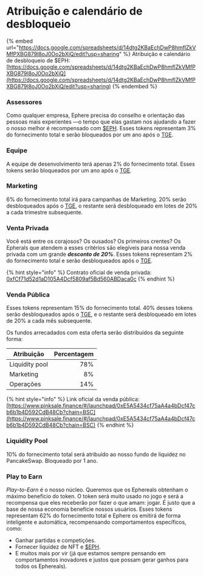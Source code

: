# Atribuição e calendário de desbloqueio

{% embed url="https://docs.google.com/spreadsheets/d/14dtg2KBaEchDwP8hmflZkVMfPXBG879l8oJ0Oo2bXiQ/edit?usp=sharing" %}
Atribuição e calendário de desbloqueio de $EPH: [https://docs.google.com/spreadsheets/d/14dtg2KBaEchDwP8hmflZkVMfPXBG879l8oJ0Oo2bXiQ](https://docs.google.com/spreadsheets/d/14dtg2KBaEchDwP8hmflZkVMfPXBG879l8oJ0Oo2bXiQ/edit?usp=sharing)
{% endembed %}

### Assessores <a href="#13df" id="13df"></a>

Como qualquer empresa, Ephere precisa do conselho e orientação das pessoas mais experientes —o tempo que elas gastam nos ajudando a fazer o nosso melhor é recompensado com [$EPH](eph.md). Esses tokens representam 3% do fornecimento total e serão bloqueados por um ano após o [TGE](https://decrypt.co/resources/token-generation-events-what-are-they-guide).

### Equipe <a href="#5e49" id="5e49"></a>

A equipe de desenvolvimento terá apenas 2% do fornecimento total. Esses tokens serão bloqueados por um ano após o [TGE](https://decrypt.co/resources/token-generation-events-what-are-they-guide).

### Marketing

6% do fornecimento total irá para campanhas de Marketing. 20% serão desbloqueados após o [TGE](https://decrypt.co/resources/token-generation-events-what-are-they-guide), o restante será desbloqueado em lotes de 20% a cada trimestre subsequente.

### Venta Privada <a href="#9119" id="9119"></a>

Você está entre os corajosos? Os ousados? Os primeiros crentes? Os Epherals que atendem a esses critérios são elegíveis para nossa venda privada com um grande _**desconto de 20%**_. Esses tokens representam 2% do fornecimento total e serão desbloqueados após o [TGE](https://decrypt.co/resources/token-generation-events-what-are-they-guide).

{% hint style="info" %}
Contrato oficial de venda privada: [0xfCf71d52d1aD105A4Dcf5809af5Bd560ABDaca0c](https://bscscan.com/token/0xfCf71d52d1aD105A4Dcf5809af5Bd560ABDaca0c)
{% endhint %}

### Venda Pública <a href="#e0ef" id="e0ef"></a>

Esses tokens representam 15% do fornecimento total. 40% desses tokens serão desbloqueados após o [TGE](https://decrypt.co/resources/token-generation-events-what-are-they-guide), e o restante será desbloqueado em lotes de 20% a cada mês subsequente.

Os fundos arrecadados com esta oferta serão distribuídos da seguinte forma:

| Atribuição     | Percentagem |
| -------------- | ----------: |
| Liquidity pool |         78% |
| Marketing      |          8% |
| Operações      |         14% |

{% hint style="info" %}
Link oficial da venda pública: [https://www.pinksale.finance/#/launchpad/0xE5A5434cf75aA4a4bDcf47cb6b1b4D592CdB48Cb?chain=BSC](https://www.pinksale.finance/#/launchpad/0xE5A5434cf75aA4a4bDcf47cb6b1b4D592CdB48Cb?chain=BSC)
{% endhint %}

### Liquidity Pool <a href="#e0ef" id="e0ef"></a>

10% do fornecimento total será atribuído ao nosso fundo de liquidez no PancakeSwap. Bloqueado por 1 ano.

### Play to Earn <a href="#3875" id="3875"></a>

_Play-to-Earn_ é o nosso núcleo. Queremos que os Ephereals obtenham o máximo benefício do token. O token será muito usado no jogo e será a recompensa que eles receberão por fazer o que amam: jogar. É justo que a base de nossa economia beneficie nossos usuários. Esses tokens representam 62% do fornecimento total e Ephere os emitirá de forma inteligente e automática, recompensando comportamentos específicos, como:

* Ganhar partidas e competições.
* Fornecer liquidez de NFT e [$EPH](eph.md).
* E muitos mais por vir (já que estamos sempre pensando em comportamentos inovadores e justos que possam gerar ganhos para todos os Ephereals).
